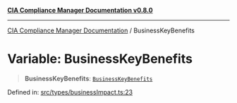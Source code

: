 [**CIA Compliance Manager Documentation v0.8.0**](../README.md)

***

[CIA Compliance Manager Documentation](../globals.md) / BusinessKeyBenefits

# Variable: BusinessKeyBenefits

> **BusinessKeyBenefits**: [`BusinessKeyBenefits`](../interfaces/BusinessKeyBenefits.md)

Defined in: [src/types/businessImpact.ts:23](https://github.com/Hack23/cia-compliance-manager/blob/fa2f95f029cdcd192b3882a37d0d34753edcd349/src/types/businessImpact.ts#L23)

